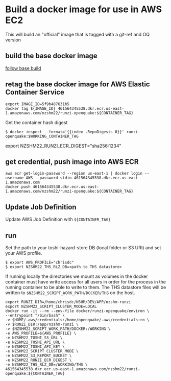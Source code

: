 # Build a docker image for use in AWS EC2
This will build an "official" image that is tagged with a git-ref and OQ version

## build the base docker image
[follow base build](./docker_setup_oq_base.md)

## retag the base docker image for AWS Elastic Container Service
```
export IMAGE_ID=5f9b487631b5
docker tag ${IMAGE_ID} 461564345538.dkr.ecr.us-east-1.amazonaws.com/nzshm22/runzi-openquake:${CONTAINER_TAG}
```

Get the container hash digest 
```
$ docker inspect --format='{{index .RepoDigests 0}}' runzi-openquake:$WORKING_CONTAINER_TAG
```
export NZSHM22_RUNZI_ECR_DIGEST="sha256:1234"

## get credential, push image into AWS ECR

```
aws ecr get-login-password --region us-east-1 | docker login --username AWS --password-stdin 461564345538.dkr.ecr.us-east-1.amazonaws.com
docker push 461564345538.dkr.ecr.us-east-1.amazonaws.com/nzshm22/runzi-openquake:${CONTAINER_TAG}
```

## Update Job Definition
Update AWS Job Definition with `${CONTAINER_TAG}`

## run
Set the path to your toshi-hazard-store DB (local folder or S3 URI) and set your AWS profile.
```
$ export AWS_PROFILE="chrisdc"
$ export NZSHM22_THS_RLZ_DB=<path to THS datastore>
```

If running locally the directories we mount as volumes in the docker container must have write access for all users in order for the process in the running container to be able to write to them. The THS datastore files will be written to `$NZSHM22_SCRIPT_WORK_PATH/DOCKER/THS` on the host.
```
export RUNZI_DIR=/home/chrisdc/NSHM/DEV/APP/nzshm-runzi
export NZSHM22_SCRIPT_CLUSTER_MODE=LOCAL
docker run -it --rm --env-file docker/runzi-openquake/environ \
--entrypoint "/bin/bash" \
-v $HOME/.aws/credentials:/home/openquake/.aws/credentials:ro \
-v $RUNZI_DIR:/app/nzshm-runzi \
-v $NZSHM22_SCRIPT_WORK_PATH/DOCKER:/WORKING \
-e AWS_PROFILE=${AWS_PROFILE} \
-e NZSHM22_TOSHI_S3_URL \
-e NZSHM22_TOSHI_API_URL \
-e NZSHM22_TOSHI_API_KEY \
-e NZSHM22_SCRIPT_CLUSTER_MODE \
-e NZSHM22_S3_REPORT_BUCKET \
-e NZSHM22_RUNZI_ECR_DIGEST \
-e NZSHM22_THS_RLZ_DB=/WORKING/THS \
461564345538.dkr.ecr.us-east-1.amazonaws.com/nzshm22/runzi-openquake:${CONTAINER_TAG}
```
